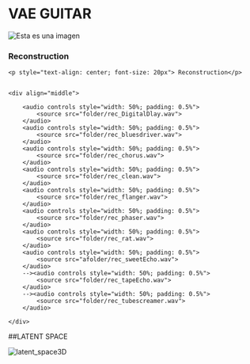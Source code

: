# VAE GUITAR
![Esta es una imagen](https://myoctocat.com/assets/images/base-octocat.svg)



### Reconstruction
<div class="figure">

    <p style="text-align: center; font-size: 20px"> Reconstruction</p>


    <div align="middle">
       
        <audio controls style="width: 50%; padding: 0.5%">
            <source src="folder/rec_DigitalDlay.wav">
        </audio>
        <audio controls style="width: 50%; padding: 0.5%">
            <source src="folder/rec_bluesdriver.wav">
        </audio>
        <audio controls style="width: 50%; padding: 0.5%">
            <source src="folder/rec_chorus.wav">
        </audio>
        <audio controls style="width: 50%; padding: 0.5%">
            <source src="folder/rec_clean.wav">
        </audio>
        <audio controls style="width: 50%; padding: 0.5%">
            <source src="folder/rec_flanger.wav">
        </audio>
        <audio controls style="width: 50%; padding: 0.5%">
            <source src="folder/rec_phaser.wav">
        </audio>
        <audio controls style="width: 50%; padding: 0.5%">
            <source src="folder/rec_rat.wav">
        </audio>
        <audio controls style="width: 50%; padding: 0.5%">
            <source src="afolder/rec_sweetEcho.wav">
        </audio>
        --><audio controls style="width: 50%; padding: 0.5%">
            <source src="folder/rec_tapeEcho.wav">
        </audio>
        --><audio controls style="width: 50%; padding: 0.5%">
            <source src="folder/rec_tubescreamer.wav">
        </audio>
       
    </div>

##LATENT SPACE

![latent_space3D](https://user-images.githubusercontent.com/31640735/170166020-c0ea065d-5237-4534-982e-00393a2cc890.png)

